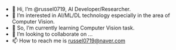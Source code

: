 - 👋 Hi, I’m @russel0719, AI Developer/Researcher.
- 👀 I’m interested in AI/ML/DL technology especially in the area of Computer Vision.
- 🌱 So, I’m currently learning Computer Vision task.
- 💞️ I’m looking to collaborate on ...
- 📫 How to reach me is russel0719@naver.com
